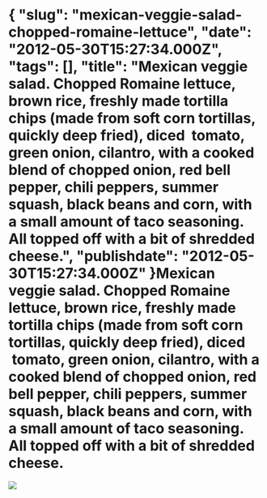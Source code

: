 {
    "slug": "mexican-veggie-salad-chopped-romaine-lettuce",
    "date": "2012-05-30T15:27:34.000Z",
    "tags": [],
    "title": "Mexican veggie salad. Chopped Romaine lettuce, brown rice, freshly made tortilla chips (made from soft corn tortillas, quickly deep fried), diced  tomato, green onion, cilantro, with a cooked blend of chopped onion, red bell pepper, chili peppers, summer squash, black beans and corn, with a small amount of taco seasoning. All topped off with a bit of shredded cheese.",
    "publishdate": "2012-05-30T15:27:34.000Z"
}Mexican veggie salad. Chopped Romaine lettuce, brown rice, freshly made tortilla chips (made from soft corn tortillas, quickly deep fried), diced  tomato, green onion, cilantro, with a cooked blend of chopped onion, red bell pepper, chili peppers, summer squash, black beans and corn, with a small amount of taco seasoning. All topped off with a bit of shredded cheese.
=================================================================================================================================================================================================================================================================================================================================================================================




![](/images/tumblr_m4udlyF8Bw1rwd7xgo1_1280.jpg)

